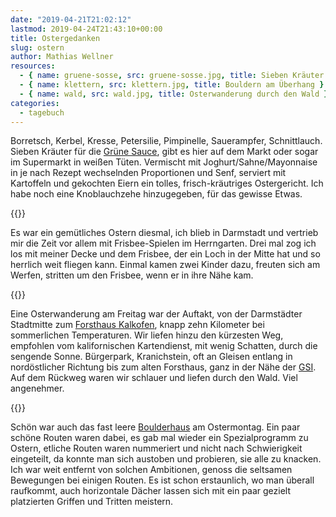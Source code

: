 ```yaml
---
date: "2019-04-21T21:02:12"
lastmod: 2019-04-24T21:43:10+00:00
title: Ostergedanken
slug: ostern
author: Mathias Wellner
resources:
  - { name: gruene-sosse, src: gruene-sosse.jpg, title: Sieben Kräuter auf einem Brett }
  - { name: klettern, src: klettern.jpg, title: Bouldern am Überhang }
  - { name: wald, src: wald.jpg, title: Osterwanderung durch den Wald }
categories:
  - tagebuch
---
```

Borretsch, Kerbel, Kresse, Petersilie, Pimpinelle, Sauerampfer, Schnittlauch. Sieben Kräuter für die [Grüne Sauce](https://de.wikipedia.org/wiki/Gr%C3%BCne_Sauce), gibt es hier auf dem Markt oder sogar im Supermarkt in weißen Tüten. Vermischt mit Joghurt/Sahne/Mayonnaise in je nach Rezept wechselnden Proportionen und Senf, serviert mit Kartoffeln und gekochten Eiern ein tolles, frisch-kräutriges Ostergericht. Ich habe noch eine Knoblauchzehe hinzugegeben, für das gewisse Etwas.
<!--more-->

{{<responsive-image name="gruene-sosse">}}

Es war ein gemütliches Ostern diesmal, ich blieb in Darmstadt und vertrieb mir die Zeit vor allem mit Frisbee-Spielen im Herrngarten. Drei mal zog ich los mit meiner Decke und dem Frisbee, der ein Loch in der Mitte hat und so herrlich weit fliegen kann. Einmal kamen zwei Kinder dazu, freuten sich am Werfen, stritten um den Frisbee, wenn er in ihre Nähe kam. 

{{<responsive-image name="wald">}}

Eine Osterwanderung am Freitag war der Auftakt, von der Darmstädter Stadtmitte zum [Forsthaus Kalkofen](https://kalkofen.com/), knapp zehn Kilometer bei sommerlichen Temperaturen. Wir liefen hinzu den kürzesten Weg, empfohlen vom kalifornischen Kartendienst, mit wenig Schatten, durch die sengende Sonne. Bürgerpark, Kranichstein, oft an Gleisen entlang in nordöstlicher Richtung bis zum alten Forsthaus, ganz in der Nähe der [GSI](https://www.gsi.de/start/aktuelles.htm). Auf dem Rückweg waren wir schlauer und liefen durch den Wald. Viel angenehmer. 

{{<responsive-image name="klettern">}}

Schön war auch das fast leere [Boulderhaus](http://www.boulderhaus.de/bouldern/startseite/darmstadt.php) am Ostermontag. Ein paar schöne Routen waren dabei, es gab mal wieder ein Spezialprogramm zu Ostern, etliche Routen waren nummeriert und nicht nach Schwierigkeit eingeteilt, da konnte man sich austoben und probieren, sie alle zu knacken. Ich war weit entfernt von solchen Ambitionen, genoss die seltsamen Bewegungen bei einigen Routen. Es ist schon erstaunlich, wo man überall raufkommt, auch horizontale Dächer lassen sich mit ein paar gezielt platzierten Griffen und Tritten meistern. 